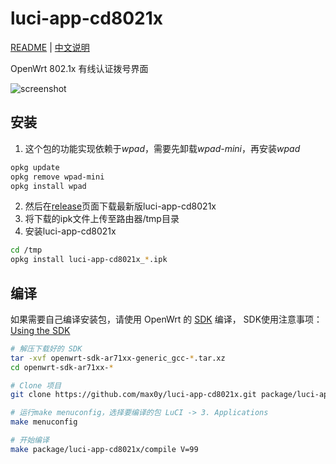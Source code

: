 # luci-app-cd8021x

[README](README.md) | [中文说明](README_zh.md)

OpenWrt 802.1x 有线认证拨号界面<br/>

![screenshot](https://raw.githubusercontent.com/max0y/luci-app-cd8021x/master/screenshot_zh.png)<br/>
## 安装<br/>
1. 这个包的功能实现依赖于*wpad*，需要先卸载*wpad-mini*，再安装*wpad*
```bash
opkg update
opkg remove wpad-mini
opkg install wpad
```
2. 然后在[release][release_url]页面下载最新版luci-app-cd8021x
3. 将下载的ipk文件上传至路由器/tmp目录
4. 安装luci-app-cd8021x
```bash
cd /tmp
opkg install luci-app-cd8021x_*.ipk
```
## 编译<br/>
如果需要自己编译安装包，请使用 OpenWrt 的 [SDK][openwrt_sdk_url] 编译， SDK使用注意事项：[Using the SDK][openwrt_sdk_usage_url]
```bash
# 解压下载好的 SDK
tar -xvf openwrt-sdk-ar71xx-generic_gcc-*.tar.xz
cd openwrt-sdk-ar71xx-*

# Clone 项目
git clone https://github.com/max0y/luci-app-cd8021x.git package/luci-app-cd8021x

# 运行make menuconfig，选择要编译的包 LuCI -> 3. Applications
make menuconfig

# 开始编译
make package/luci-app-cd8021x/compile V=99
```

[release_url]: https://github.com/max0y/luci-app-cd8021x/releases
[openwrt_sdk_url]: https://downloads.lede-project.org/snapshots/targets/ar71xx/generic
[openwrt_sdk_usage_url]: https://openwrt.org/docs/guide-developer/using_the_sdk

